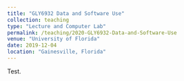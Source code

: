 ```yaml
---
title: "GLY6932 Data and Software Use"
collection: teaching
type: "Lecture and Computer Lab"
permalink: /teaching/2020-GLY6932-Data-and-Software-Use
venue: "University of Florida"
date: 2019-12-04
location: "Gainesville, Florida"
---
```


Test.
